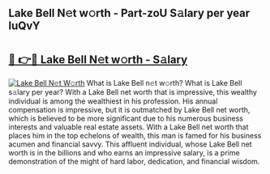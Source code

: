 ## Lake Bell N𝚎t w𝚘rth - Part-zoU S𝚊lary per year luQvY

# <h2><a href="http://gc0a0w.nevu.top/?p=Lake+Bell">🔗 👉🔴 Lake Bell N𝚎t w𝚘rth - S𝚊lary</a></h2>

[![Lake Bell N𝚎t W𝚘rth](https://i.imgur.com/Oavwk0R.jpeg)](http://gc0a0w.nevu.top/?p=Lake+Bell)
What is Lake Bell n𝚎t w𝚘rth? What is Lake Bell s𝚊lary per year?
With a Lake Bell net worth that is impressive, this wealthy individual is among the wealthiest in his profession. His annual compensation is impressive, but it is outmatched by Lake Bell net worth, which is believed to be more significant due to his numerous business interests and valuable real estate assets. With a Lake Bell net worth that places him in the top echelons of wealth, this man is famed for his business acumen and financial savvy. This affluent individual, whose Lake Bell net worth is in the billions and who earns an impressive salary, is a prime demonstration of the might of hard labor, dedication, and financial wisdom.
